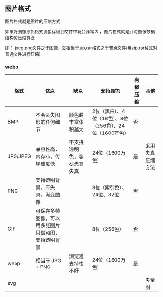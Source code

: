 ## 图片格式
图片格式就是图片的压缩方式

如果将图像原始格式直接存储到文件中将会非常大 ，图片格式就是针对图像数据结构的压缩算法

即： jpeg,png文件之于图像，就相当于zip,rar格式之于普通文件(用zip,rar格式对普通文件进行压缩)。 

### webp

| 格式     | 优点                                                 | 缺点                       | 支持颜色                                                 | 有损压缩 | 其他             |
| -------- | ---------------------------------------------------- | -------------------------- | -------------------------------------------------------- | -------- | ---------------- |
| BMP      | 不会丢失图形的任何细节                               | 颜色越丰富体积越大         | 2位（黑白）、4位（16色）、8位（256色）、24位（1600万色） | 否       |                  |
| JPG/JPEG | 兼容性高，内存小，传输速度快                         | 不支持透明色，容易失真失真 | 24位（1600万色）                                         | 是       | 采用失真压缩方法 |
| PNG      | 支持透明背景，不失真，渐变图像                       |                            | 8位（索引色）、24位、32位                                | 否       |                  |
| GIF      | 可保存多帧图像，可以用多张图片只做动图，支持透明背景 |                            | 8位（256色）                                             | 否       |                  |
| webp     | 相当于 JPG + PNG                                     | 浏览器支持性不好           | 24位（1600万色）                                         | 是       |                  |
| svg      |                                                      |                            |                                                          |          | 矢量图           |


